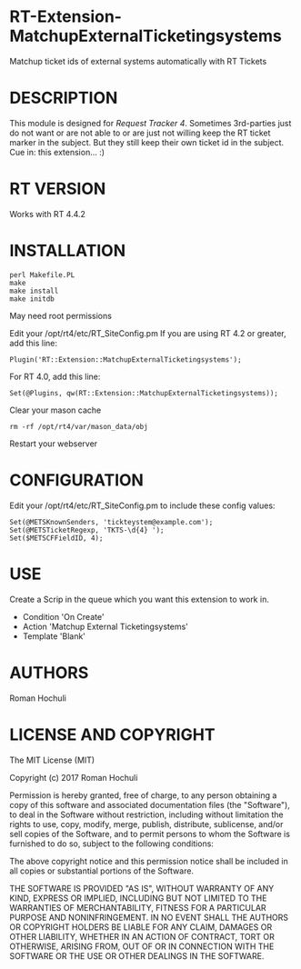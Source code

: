 # RT-Extension-MatchupExternalTicketingsystems
Matchup ticket ids of external systems automatically with RT Tickets

# DESCRIPTION
This module is designed for *Request Tracker 4*.
Sometimes 3rd-parties just do not want or are not able to or are just not 
willing keep the RT ticket marker in the subject. But they still keep their
own ticket id in the subject. Cue in: this extension... :)

# RT VERSION
Works with RT 4.4.2

# INSTALLATION
    perl Makefile.PL
    make
    make install
    make initdb

May need root permissions

Edit your /opt/rt4/etc/RT_SiteConfig.pm
If you are using RT 4.2 or greater, add this line:

	Plugin('RT::Extension::MatchupExternalTicketingsystems');

For RT 4.0, add this line:

	Set(@Plugins, qw(RT::Extension::MatchupExternalTicketingsystems));

Clear your mason cache

    rm -rf /opt/rt4/var/mason_data/obj


Restart your webserver

# CONFIGURATION
Edit your /opt/rt4/etc/RT_SiteConfig.pm to include these config values:

    Set(@METSKnownSenders, 'tickteystem@example.com');
    Set(@METSTicketRegexp, 'TKTS-\d{4} ');
    Set($METSCFFieldID, 4);

# USE
Create a Scrip in the queue which you want this extension to work in.

* Condition 'On Create'
* Action 'Matchup External Ticketingsystems'
* Template 'Blank'

# AUTHORS
Roman Hochuli

# LICENSE AND COPYRIGHT
The MIT License (MIT)

Copyright (c) 2017 Roman Hochuli

Permission is hereby granted, free of charge, to any person obtaining a
copy of this software and associated documentation files (the
"Software"), to deal in the Software without restriction, including
without limitation the rights to use, copy, modify, merge, publish,
distribute, sublicense, and/or sell copies of the Software, and to
permit persons to whom the Software is furnished to do so, subject to
the following conditions:

The above copyright notice and this permission notice shall be included
in all copies or substantial portions of the Software.

THE SOFTWARE IS PROVIDED "AS IS", WITHOUT WARRANTY OF ANY KIND, EXPRESS
OR IMPLIED, INCLUDING BUT NOT LIMITED TO THE WARRANTIES OF
MERCHANTABILITY, FITNESS FOR A PARTICULAR PURPOSE AND NONINFRINGEMENT.
IN NO EVENT SHALL THE AUTHORS OR COPYRIGHT HOLDERS BE LIABLE FOR ANY
CLAIM, DAMAGES OR OTHER LIABILITY, WHETHER IN AN ACTION OF CONTRACT,
TORT OR OTHERWISE, ARISING FROM, OUT OF OR IN CONNECTION WITH THE
SOFTWARE OR THE USE OR OTHER DEALINGS IN THE SOFTWARE.

